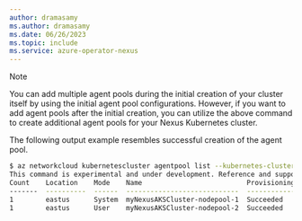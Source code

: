 ```yaml
---
author: dramasamy
ms.author: dramasamy
ms.date: 06/26/2023
ms.topic: include
ms.service: azure-operator-nexus
---
```


> [!NOTE]
> You can add multiple agent pools during the initial creation of your cluster itself by using the initial agent pool configurations. However, if you want to add agent pools after the initial creation, you can utilize the above command to create additional agent pools for your Nexus Kubernetes cluster.

The following output example resembles successful creation of the agent pool.

```bash
$ az networkcloud kubernetescluster agentpool list --kubernetes-cluster-name myNexusAKSCluster --resource-group myResourceGroup --output table
This command is experimental and under development. Reference and support levels: https://aka.ms/CLI_refstatus
Count    Location    Mode    Name                          ProvisioningState    ResourceGroup    VmSkuName
-------  ----------  ------  ----------------------------  -------------------  ---------------  -----------
1        eastus      System  myNexusAKSCluster-nodepool-1  Succeeded            myResourceGroup  NC_P10_56_v1
1        eastus      User    myNexusAKSCluster-nodepool-2  Succeeded            myResourceGroup  NC_P10_56_v1
```

